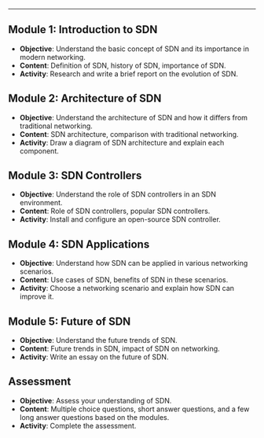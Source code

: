 

---
## Module 1: Introduction to SDN 

- **Objective**: Understand the basic concept of SDN and its importance in modern networking.
- **Content**: Definition of SDN, history of SDN, importance of SDN.
- **Activity**: Research and write a brief report on the evolution of SDN.

## Module 2: Architecture of SDN

- **Objective**: Understand the architecture of SDN and how it differs from traditional networking.
- **Content**: SDN architecture, comparison with traditional networking.
- **Activity**: Draw a diagram of SDN architecture and explain each component.

## Module 3: SDN Controllers

- **Objective**: Understand the role of SDN controllers in an SDN environment.
- **Content**: Role of SDN controllers, popular SDN controllers.
- **Activity**: Install and configure an open-source SDN controller.

## Module 4: SDN Applications

- **Objective**: Understand how SDN can be applied in various networking scenarios.
- **Content**: Use cases of SDN, benefits of SDN in these scenarios.
- **Activity**: Choose a networking scenario and explain how SDN can improve it.

## Module 5: Future of SDN

- **Objective**: Understand the future trends of SDN.
- **Content**: Future trends in SDN, impact of SDN on networking.
- **Activity**: Write an essay on the future of SDN.

## Assessment

- **Objective**: Assess your understanding of SDN.
- **Content**: Multiple choice questions, short answer questions, and a few long answer questions based on the modules.
- **Activity**: Complete the assessment.


